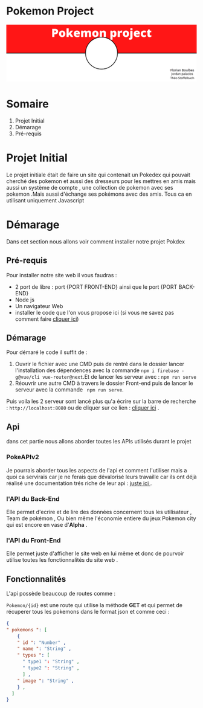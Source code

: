 # Pokemon Project

![Banner](https://github.com/Snakeshader-pro/Pokedex/blob/main/image/banner/pokemon%20Banner.png)

# Somaire

1. Projet Initial
2. Démarage
  1. Pré-requis


# Projet Initial

Le projet initiale était de faire un site qui contenait un Pokedex qui pouvait cherché des pokemon et aussi des dresseurs pour les mettres en amis mais aussi un système de compte , une collection de pokemon avec ses pokemon .Mais aussi d'échange ses pokémons avec des amis. Tous ca en utilisant uniquement Javascript

# Démarage 

  Dans cet section nous allons voir comment installer notre projet Pokdex 

## Pré-requis

  Pour installer notre site web il vous faudras :
  
* 2 port de libre : port {PORT FRONT-END} ainsi que le port {PORT BACK-END}
* Node js
* Un navigateur Web
* installer le code que l'on vous propose ici (si vous ne savez pas comment faire [cliquer ici](https://www.google.com))

## Démarage 

Pour démaré le code il suffit de :

1. Ouvrir le fichier avec une CMD puis de rentré dans le dossier lancer l'installation des dépendences avec la commande `npm i firebase -g@vue/cli vue-router@next`.Et de lancer les serveur avec : ` npm run serve `
2. Réouvrir une autre CMD à travers le dossier Front-end puis de lancer le serveur avec la commande ` npm run serve`.

Puis voila les 2 serveur sont lancé plus qu'a écrire sur la barre de recherche : `http://localhost:8080` ou de cliquer sur ce lien : [cliquer ici](https://localhost:8080) .

## Api

dans cet partie nous allons aborder toutes les APIs utilisés durant le projet

### PokeAPIv2

Je pourrais aborder tous les aspects de l'api et comment l'utiliser mais a quoi ca servirais car je ne ferais que dévalorisé leurs travaille car ils ont déjà réalisé une documentation trés riche de leur api : [juste ici ](https://pokeapi.co/about) .

### l'API du Back-End

  Elle permet d'ecrire et de lire des données concernent tous les utilisateur , Team de pokémon , Ou bien même l'économie entiere du jeux Pokemon city qui est encore en vase d'**Alpha** .
  
### l'API du Front-End 

  Elle permet juste d'afficher le site web en lui même et donc de pourvoir utilise toutes les fonctionnalités du site web .
  
## Fonctionnalités 

  L'api possède beaucoup de routes comme : 
  
  `Pokemon/{id}` est une route qui utilise la méthode **GET** et qui permet de récuperer tous les pokemons dans le format json et comme ceci :
  
  ```json
{
  " pokemons ": [
      {
      " id ": "Number" ,
      " name ": "String" ,
      " types ": [
        " type1 ": "String" ,
        " type2 ": "String" ,
        ] ,
      " image ": "String" ,
      } ,
    ]
  } 
```
  
